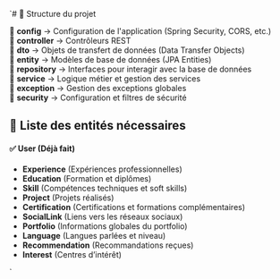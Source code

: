 `# 📁 Structure du projet

📂 **config** → Configuration de l'application (Spring Security, CORS, etc.)  
📂 **controller** → Contrôleurs REST  
📂 **dto** → Objets de transfert de données (Data Transfer Objects)  
📂 **entity** → Modèles de base de données (JPA Entities)  
📂 **repository** → Interfaces pour interagir avec la base de données  
📂 **service** → Logique métier et gestion des services  
📂 **exception** → Gestion des exceptions globales  
📂 **security** → Configuration et filtres de sécurité

## 📌 Liste des entités nécessaires

#### ✅ User (Déjà fait)
- **Experience** (Expériences professionnelles)
- **Education** (Formation et diplômes)
- **Skill** (Compétences techniques et soft skills)
- **Project** (Projets réalisés)
- **Certification** (Certifications et formations complémentaires)
- **SocialLink** (Liens vers les réseaux sociaux)
- **Portfolio** (Informations globales du portfolio)
- **Language** (Langues parlées et niveau)
- **Recommendation** (Recommandations reçues)
- **Interest** (Centres d’intérêt)  



`